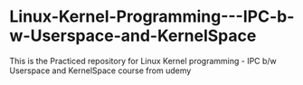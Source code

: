 # Linux-Kernel-Programming---IPC-b-w-Userspace-and-KernelSpace
This is the Practiced repository for Linux Kernel programming -  IPC b/w Userspace and KernelSpace course from udemy 
